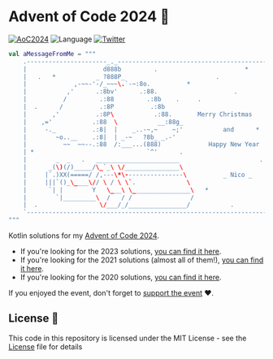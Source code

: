 # Advent of Code 2024 🎄

[![AoC2024](https://img.shields.io/badge/%20%F0%9F%8E%84adventofcode-2024-red)](https://adventofcode.com/2024) ![Language](https://img.shields.io/github/languages/top/cortinico/adventofcode-2024?color=blue&logo=kotlin)
[![Twitter](https://img.shields.io/badge/Twitter-@cortinico-blue.svg?style=flat)](http://twitter.com/cortinico)

```kotlin
val aMessageFromMe = """
    .----------------------_._------------------------------------------.
    |                     d888b         .                        *      |
    |   .   *           _ ?888P_                         .              |
    |             ,-~~-'-/_~~~\.`-~:8o.          *                      |
    |           ,'      .:8bv'      .:88.                     .         |
    |          /         .:88         .:8b    .     .                 . |
    |  .      /          .:8P          .:8b                             |
    |       ,'          .:8P\           .:88.       Merry Christmas     |
    |    ,='           .:88  \           __:88g_                        |
    |     -._          .:8|  |    _..-~,~    ~;'           and      *   |
    |        ~o..__    .:8|  | _-~   ?8b_ _.-'                          |
    |          ~~  ~~--.:88  /:___...(888)             Happy New Year   |
    | *                               `^'      .                        |
    |        _  _   .   _______________________                      .  |
    |      _(\)(/)_____/\_`_\ \/_______________\                        |
    |     |`.)XX(=====/ /,---\*\----------------\          _ Nico _     |
    |     |||`()_\____\// \ / \ \`.              \                    . |
    |      `| |        Y   \___\ \________________\   *                 |
    |        `|_________\  /   / /                /                     |
    |  .                 \/___/_/________________/           .          |
    `-------------------------------------------------------------------'
"""
```

Kotlin solutions for my [Advent of Code 2024](https://adventofcode.com/2024).

* If you're looking for the 2023 solutions, [you can find it here](https://github.com/cortinico/adventofcode-2023).
* If you're looking for the 2021 solutions (almost all of them!), [you can find it here](https://github.com/cortinico/adventofcode-2021).
* If you're looking for the 2020 solutions, [you can find it here](https://github.com/cortinico/adventofcode-2020).

If you enjoyed the event, don't forget to [support the event](https://adventofcode.com/2024/support) ❤️.

## License 📄

This code in this repository is licensed under the MIT License - see the [License](LICENSE) file for details
